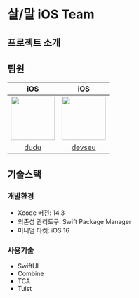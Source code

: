 # 살/말 iOS Team

## 프로젝트 소개


## 팀원

|iOS|iOS|
|:------:|:---:|
|<img src = "https://github.com/Sal-Mal/salmal-iOS/assets/69573768/76f1ea00-16de-4d0d-8c51-1eda5fc94fa3" width = 100>|<img src = "https://github.com/Sal-Mal/salmal-iOS/assets/69573768/0a1f1dc1-dd6c-40af-9066-5cd4a9a6e3f8" width = 100>|
|[dudu](https://github.com/FirstDo)|[devseu](https://github.com/seu0313)|

## 기술스택

### 개발환경

- Xcode 버전: 14.3
- 의존성 관리도구: Swift Package Manager
- 미니멈 타켓: iOS 16

### 사용기술
- SwiftUI
- Combine
- TCA
- Tuist
